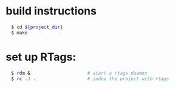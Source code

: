 # build instructions

```bash
  $ cd ${project_dir}
  $ make              
```
# set up RTags:
```bash
  $ rdm &                     # start a rtags daemon
  $ rc -J .                   # index the project with rtags
```
